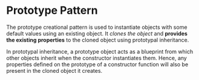 # Prototype Pattern
The prototype creational pattern is used to instantiate objects with some default values using an existing object. It *clones the object* and __provides the existing properties__ to the cloned object using prototypal inheritance.

In prototypal inheritance, a prototype object acts as a blueprint from which other objects inherit when the constructor instantiates them. Hence, any properties defined on the prototype of a constructor function will also be present in the cloned object it creates.